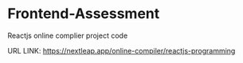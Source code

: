 # Frontend-Assessment
Reactjs online complier project code   


URL LINK: https://nextleap.app/online-compiler/reactjs-programming
